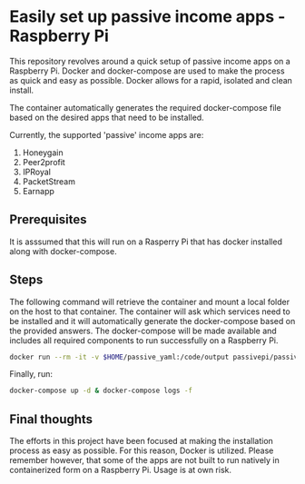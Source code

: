 # Easily set up passive income apps - Raspberry Pi

This repository revolves around a quick setup of passive income apps on a Raspberry Pi. Docker and docker-compose are used to make the process as quick and easy as possible. Docker allows for a rapid, isolated and clean install. 

The container automatically generates the required docker-compose file based on the desired apps that need to be installed.

Currently, the supported 'passive' income apps are:

1. Honeygain
2. Peer2profit
3. IPRoyal
4. PacketStream
5. Earnapp

## Prerequisites
It is asssumed that this will run on a Rasperry Pi that has docker installed along with docker-compose.

## Steps
The following command will retrieve the container and mount a local folder on the host to that container. The container will ask which services need to be installed and it will automatically generate the docker-compose based on the provided answers. The docker-compose will be made available and includes all required components to run successfully on a Raspberry Pi.

```BASH
docker run --rm -it -v $HOME/passive_yaml:/code/output passivepi/passive_earn:latest
```

Finally, run:

```BASH
docker-compose up -d & docker-compose logs -f
```

## Final thoughts
The efforts in this project have been focused at making the installation process as easy as possible. For this reason, Docker is utilized. Please remember however, that some of the apps are not built to run natively in containerized form on a Raspberry Pi. Usage is at own risk.

